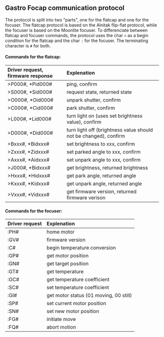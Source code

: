 ## Gastro Focap communication protocol

The protocol is split into two "parts", one for the flatcap and one for the focuser. The flatcap protocol is based on the Alnitak flip-flat protocol, while the focuser is based on the Moonlite focuser. To differenciate between flatcap and focuser commands, the protocol uses the char `>` as a begin condition for the flatcap and the char `:` for the focuser. The terminating character is `#` for both.

#### Commands for the flatcap:

| Driver request, firmware response		| Explenation
| :-									| :-
| >P000#, *Pid000#						| ping, confirm
| >S000#, *Sid000#						| request state, returned state
| >O000#, *Oid000#						| unpark shutter, confirm
| >C000#, *Cid000#						| park shutter, confirm
| >L000#, *Lid000#						| turn light on (uses set brightness value), confirm
| >D000#, *Did000#						| turn light off (brightness value should not be changed), confirm
| >Bxxx#, *Bidxxx#						| set brightness to xxx, confirm
| >Zxxx#, *Zidxxx#						| set parked angle to xxx, confirm
| >Axxx#, *Aidxxx#						| set unpark angle to xxx, confirm
| >J000#, *Bidxxx#						| get brightness, returned brightness
| >Hxxx#, *Hidxxx#						| get park angle, returned angle
| >Kxxx#, *Kidxxx#						| get unpark angle, returned angle
| >Vxxx#, *Vidxxx#						| get firmware version, returned firmware verison

#### Commands for the focuser:

| Driver request						| Explenation
| :-									| :-
| :PH#									| home motor
| :GV#									| firmware version
| :C#									| begin temperature conversion
| :GP#									| get motor position
| :GN#									| get target position
| :GT#									| get temperature
| :GC#									| get temperature coefficient
| :SC#									| set temperature coefficient
| :GI#									| get motor status (01 moving, 00 still)
| :SP#									| set current motor position
| :SN#									| set new motor position
| :FG#									| initiate move
| :FQ#									| abort motion